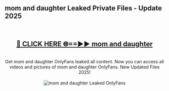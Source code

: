 <h2>mom and daughter Leaked Private Files - Update 2025</h2>
<br>
<div align="center">
<h2><a href="https://cliphot.my.id/mom_and_daughter" rel="nofollow">🔴 CLICK HERE 🌐==►► mom and daughter</a></h2>
<br>
Get mom and daughter OnlyFans leaked all content. Now you can access all videos and pictures of mom and daughter OnlyFans. New Updated Files 2025!
<br>
<br>
<a href="https://cliphot.my.id/mom_and_daughter" rel="nofollow" data-target="animated-image.originalLink"><img src="https://i.ibb.co.com/WyWwxjT/player-gif2.gif" alt="mom and daughter Leaked OnlyFans" style="max-width: 100%; display: inline-block;" data-target="animated-image.originalImage"></a>
</div>
<br>